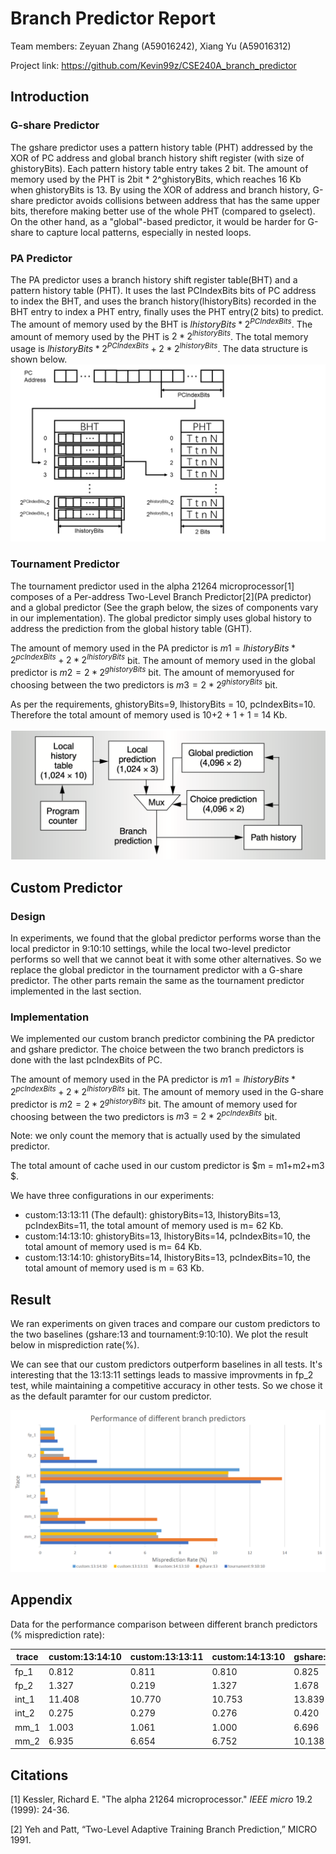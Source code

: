 # Branch Predictor Report

Team members: Zeyuan Zhang (A59016242), Xiang Yu (A59016312)

Project link: https://github.com/Kevin99z/CSE240A_branch_predictor

## Introduction

### G-share Predictor

The gshare predictor uses a pattern history table (PHT) addressed by the XOR of PC address and global branch history shift register (with size of ghistoryBits). Each pattern history table entry takes 2 bit. The amount of memory used by the PHT is 2bit * 2^ghistoryBits, which reaches 16 Kb when ghistoryBits is 13. By using the XOR of address and branch history, G-share predictor avoids collisions between address that has the same upper bits, therefore making better use of the whole PHT (compared to gselect). On the other hand, as a "global"-based predictor, it would be harder for G-share to capture local patterns, especially in nested loops. 


### PA Predictor

The PA predictor uses a branch history shift register table(BHT) and a pattern history table (PHT). It uses the last PCIndexBits bits of PC address to index the BHT, and uses the branch history(lhistoryBits) recorded in the BHT entry to index a PHT entry, finally uses the PHT entry(2 bits) to predict.
The amount of memory used by the BHT is $lhistoryBits * 2^{PCIndexBits}$.
The amount of memory used by the PHT is $2 * 2^{lhistoryBits}$.
The total memory usage is $lhistoryBits * 2^{PCIndexBits} + 2 * 2^{lhistoryBits}$.
The data structure is shown below.
<img src="assets/PA.png"/>

### Tournament Predictor

The tournament predictor used in the alpha 21264 microprocessor[1] composes of a Per-address Two-Level Branch Predictor\[2\](PA predictor) and a global predictor (See the graph below, the sizes of components vary in our implementation). The global predictor simply uses global history to address the prediction from the global history table (GHT).

The amount of memory used in the PA predictor is $m1 = lhistoryBits*2^{pcIndexBits} + 2*2^{lhistoryBits}$ bit. 
The amount of memory used in the global predictor is $m2 = 2 * 2^{ghistoryBits}$ bit. 
The amount of memoryused for choosing between the two predictors is $m3 = 2 * 2^{ghistoryBits}$ bit. 

As per the requirements, ghistoryBits=9, lhistoryBits = 10, pcIndexBits=10. Therefore the total amount of memory used is 10+2 + 1 + 1 = 14 Kb.

<img src="assets/image-20221130210556203.png" alt="image-20221130210556203" style="zoom:50%;" />



## Custom Predictor

### Design

In experiments, we found that the global predictor performs worse than the local predictor in 9:10:10 settings, while the local two-level predictor performs so well that we cannot beat it with some other alternatives. So we replace the global predictor in the tournament predictor with a G-share predictor. The other parts remain the same as the tournament predictor implemented in the last section.

### Implementation

We implemented our custom branch predictor combining the PA predictor and gshare predictor. The choice between the two branch predictors is done with the last pcIndexBits of PC.

The amount of memory used in the PA predictor is $m1 = lhistoryBits*2^{pcIndexBits} + 2*2^{lhistoryBits}$ bit. 
The amount of memory used in the G-share predictor is $m2 = 2 * 2^{ghistoryBits}$ bit. 
The amount of memory used for choosing between the two predictors is $m3 = 2 * 2^{pcIndexBits}$ bit. 

Note: we only count the memory that is actually used by the simulated predictor.

The total amount of cache used in our custom predictor is $m =  m1+m2+m3 $.

We have three configurations in our experiments:

- custom:13:13:11 (The default): ghistoryBits=13, lhistoryBits=13, pcIndexBits=11, the total amount of memory used is m= 62 Kb. 
- custom:14:13:10: ghistoryBits=13, lhistoryBits=14, pcIndexBits=10,  the total amount of memory used is m= 64 Kb. 
- custom:13:14:10: ghistoryBits=14, lhistoryBits=13, pcIndexBits=10, the total amount of memory used is m = 63 Kb.



## Result

We ran experiments on given traces and compare our custom predictors to the two baselines (gshare:13 and tournament:9:10:10). We plot the result below in misprediction rate(%).

We can see that our custom predictors outperform baselines in all tests. It's interesting that the 13:13:11 settings leads to massive improvments in fp_2 test, while maintaining a competitive accuracy in other tests. So we chose it as the default paramter for our custom predictor.

<img src="assets/Experiment_Result_Figure.png" alt="image-20221130212542685" style="zoom:80%;" />



## Appendix

Data for the performance comparison between different branch predictors (% misprediction rate):

| trace | custom:13:14:10 | custom:13:13:11 | custom:14:13:10 | gshare:13 | tournament:9:10:10 |
| ----- | --------------- | --------------- | --------------- | --------- | ------------------ |
| fp_1  | 0.812           | 0.811           | 0.810           | 0.825     | 0.991              |
| fp_2  | 1.327           | 0.219           | 1.327           | 1.678     | 3.246              |
| int_1 | 11.408          | 10.770          | 10.753          | 13.839    | 12.622             |
| int_2 | 0.275           | 0.279           | 0.276           | 0.420     | 0.426              |
| mm_1  | 1.003           | 1.061           | 1.000           | 6.696     | 2.581              |
| mm_2  | 6.935           | 6.654           | 6.752           | 10.138    | 8.483              |

## Citations

[1] Kessler, Richard E. "The alpha 21264 microprocessor." *IEEE micro* 19.2 (1999): 24-36.

[2] Yeh and Patt, “Two-Level Adaptive Training Branch Prediction,” MICRO 1991.

